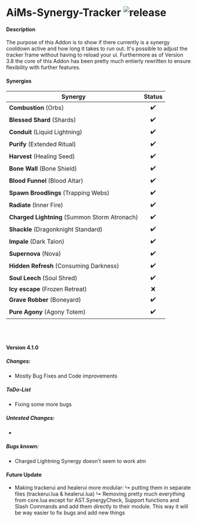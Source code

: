 ﻿# AiMs-Synergy-Tracker ![release](https://img.shields.io/badge/release-v4.1.0-blue.svg)

#### Description
The purpose of this Addon is to show if there currently is a synergy cooldown active and how long it takes to run out.
It's possible to adjust the tracker frame without having to reload your ui.
Furthermore as of Version 3.8 the core of this Addon has been pretty much entierly rewritten to ensure flexibility with further features.


#### Synergies
| Synergy        | Status       |
| ------------- |:-------------:|
| **Combustion** (Orbs) | ✔️ |
| **Blessed Shard** (Shards) | ✔️ |
| **Conduit** (Liquid Lightning) | ✔️ |
| **Purify** (Extended Ritual) | ✔️ |
| **Harvest** (Healing Seed) | ✔️ |
| **Bone Wall** (Bone Shield) | ✔️ |
| **Blood Funnel** (Blood Altar) | ✔️ |
| **Spawn Broodlings** (Trapping Webs) | ✔️ |
| **Radiate** (Inner Fire) | ✔️ |
| **Charged Lightning** (Summon Storm Atronach) | ✔️ |
| **Shackle** (Dragonknight Standard) | ✔️ |
| **Impale** (Dark Talon) | ✔️ |
| **Supernova** (Nova) | ✔️ |
| **Hidden Refresh** (Consuming Darkness) | ✔️ |
| **Soul Leech** (Soul Shred) | ✔️ |
| **Icy escape** (Frozen Retreat) | ❌ |
| **Grave Robber** (Boneyard) | ✔️ |
| **Pure Agony** (Agony Totem) | ✔️ |


<br><br>
#### Version 4.1.0
##### Changes:
- Mostly Bug Fixes and Code improvements

##### ToDo-List
- Fixing some more bugs

##### Untested Changes:
- 

##### Bugs known:
- Charged Lightning Synergy doesn't seem to work atm


#### Future Update
- Making trackerui and healerui more modular:
↳ putting them in separate files (trackerui.lua & healerui.lua)
↳ Removing pretty much everything from core.lua except for AST.SynergyCheck, Support functions and Slash Commands and add them directly to their module. This way it will be way easier to fix bugs and add new things